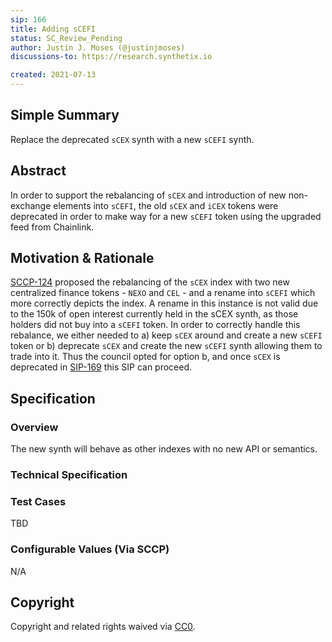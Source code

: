 ```yaml
---
sip: 166
title: Adding sCEFI
status: SC_Review_Pending
author: Justin J. Moses (@justinjmoses)
discussions-to: https://research.synthetix.io

created: 2021-07-13
---
```


## Simple Summary

<!--"If you can't explain it simply, you don't understand it well enough." Simply describe the outcome the proposed changes intends to achieve. This should be non-technical and accessible to a casual community member.-->

Replace the deprecated `sCEX` synth with a new `sCEFI` synth.

## Abstract

In order to support the rebalancing of `sCEX` and introduction of new non-exchange elements into `sCEFI`, the old `sCEX` and `iCEX` tokens were deprecated in order to make way for a new `sCEFI` token using the upgraded feed from Chainlink.

## Motivation & Rationale

<!--This is the problem statement. This is the *why* of the SIP. It should clearly explain *why* the current state of the protocol is inadequate.  It is critical that you explain *why* the change is needed, if the SIP proposes changing how something is calculated, you must address *why* the current calculation is innaccurate or wrong. This is not the place to describe how the SIP will address the issue!-->

[SCCP-124](../SCCP/sccp-124.md) proposed the rebalancing of the `sCEX` index with two new centralized finance tokens - `NEXO` and `CEL` - and a rename into `sCEFI` which more correctly depicts the index. A rename in this instance is not valid due to the 150k of open interest currently held in the sCEX synth, as those holders did not buy into a `sCEFI` token. In order to correctly handle this rebalance, we either needed to a) keep `sCEX` around and create a new `sCEFI` token or b) deprecate `sCEX` and create the new `sCEFI` synth allowing them to trade into it. Thus the council opted for option b, and once `sCEX` is deprecated in [SIP-169](./sip-169.md) this SIP can proceed.

## Specification

<!--The specification should describe the syntax and semantics of any new feature, there are five sections
1. Overview
2. Rationale
3. Technical Specification
4. Test Cases
5. Configurable Values
-->

### Overview

The new synth will behave as other indexes with no new API or semantics.

### Technical Specification

<!--The technical specification should outline the public API of the changes proposed. That is, changes to any of the interfaces Synthetix currently exposes or the creations of new ones.-->

### Test Cases

<!--Test cases for an implementation are mandatory for SIPs but can be included with the implementation..-->

TBD

### Configurable Values (Via SCCP)

<!--Please list all values configurable via SCCP under this implementation.-->

N/A

## Copyright

Copyright and related rights waived via [CC0](https://creativecommons.org/publicdomain/zero/1.0/).

